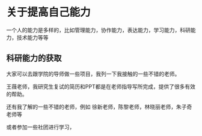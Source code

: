 # 关于提高自己能力

一个人的能力是多样的，比如管理能力，协作能力，表达能力，学习能力，科研能力，技术能力等等

## 科研能力的获取

大家可以去跟学院的导师做一些项目，我列一下我接触的一些不错的老师。

王薇老师，我研究生复试的简历和PPT都是在老师指导写所完成，提供了很多有效的帮助。

还有我了解的一些不错的老师，例如 徐新老师，陈黎老师，林晓丽老师，朱子奇老师等

或者参加一些社团进行学习，

